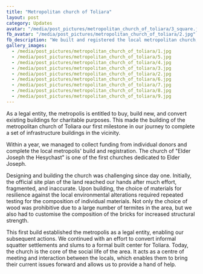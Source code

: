 ```yaml
---
title: "Metropolitan church of Toliara"
layout: post
category: Updates
avatar: "/media/post_pictures/metropolitan_church_of_toliara/3_square.jpg"
fb_avatar: "/media/post_pictures/metropolitan_church_of_toliara/2.jpg"
fb_description: "We built and registered the local metropolitan church, which established the metropolis as a legal entity, enabling our subsequent actions."
gallery_images:
  - /media/post_pictures/metropolitan_church_of_toliara/1.jpg
  - /media/post_pictures/metropolitan_church_of_toliara/5.jpg
  - /media/post_pictures/metropolitan_church_of_toliara/4.jpg
  - /media/post_pictures/metropolitan_church_of_toliara/3.jpg
  - /media/post_pictures/metropolitan_church_of_toliara/2.jpg
  - /media/post_pictures/metropolitan_church_of_toliara/6.jpg
  - /media/post_pictures/metropolitan_church_of_toliara/7.jpg
  - /media/post_pictures/metropolitan_church_of_toliara/8.jpg
  - /media/post_pictures/metropolitan_church_of_toliara/9.jpg
---
```


As a legal entity, the metropolis is entitled to buy, build new, and convert existing buildings for charitable purposes. This made the building of the metropolitan church of Toliara our first milestone in our journey to complete a set of infrastructure buildings in the vicinity.

Within a year, we managed to collect funding from individual donors and complete the local metropolis' build and registration. The church of "Elder Joseph the Hesychast" is one of the first churches dedicated to Elder Joseph.

Designing and building the church was challenging since day one. Initially, the official site plan of the land reached our hands after much effort, fragmented, and inaccurate. Upon building, the choice of materials for resilience against the local environmental alterations required repeated testing for the composition of individual materials. Not only the choice of wood was prohibitive due to a large number of termites in the area, but we also had to customise the composition of the bricks for increased structural strength.

This first build established the metropolis as a legal entity, enabling our subsequent actions. We continued with an effort to convert informal squatter settlements and slums to a formal built center for Toliara. Today, the church is the core of the social life of the area. It acts as a centre of meeting and interaction between the locals, which enables them to bring their current issues forward and allows us to provide a hand of help.
